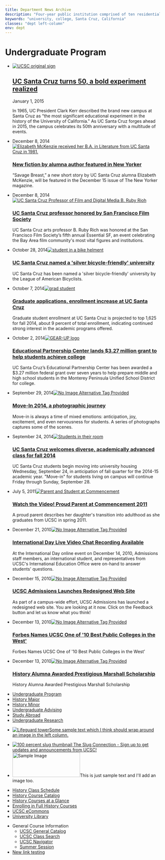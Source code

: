 ```yaml
---
title: Department News Archive
description: "Four-year public institution comprised of ten residential college communities nestled in the redwood forests and meadows overlooking central California's Monterey Bay."
keywords: "university, college, Santa Cruz, California"
classes: "dept left-column"
env: dept
---
```

<main>
<h1 id="title">Undergraduate Program</h1>
<div class="contentBox">
  <ul class="archive-list image-right">
    <li>
    <a href="http://news.ucsc.edu/2015/01/50-news-release.html">
    <img alt="UCSC original sign" class="right" src="http://news.ucsc.edu/2015/01/images/50-ucsc-sign-80.jpg?t=0"></a>
    <h2><a href="http://news.ucsc.edu/2015/01/50-news-release.html">UC Santa Cruz turns 50, a bold experiment realized </a>
    </h2>
    <p class="date">January 1, 2015</p>
    <p>In 1965, UC President Clark Kerr described the brand new campus at Santa Cruz as “the most significant educational experiment in the history of the University of California." As UC Santa Cruz forges ahead in 2015, the campus celebrates its 50th anniversary with a multitude of events. </p></li>

   <li><span class="date">December 8, 2014</span><a href="http://news.ucsc.edu/2014/12/mckenzie-new-yorker.html"><img alt="Elizabeth McKenzie received her B.A. in Literature from UC Santa Cruz in 1981." class="right" src="http://news.ucsc.edu/2014/12/images/mckenzie-thumb.jpg?t=0"></a><h3><a href="http://news.ucsc.edu/2014/12/mckenzie-new-yorker.html">New fiction by alumna author featured in New Yorker</a></h3><p>“Savage Breast,” a new short story by UC Santa Cruz alumna Elizabeth McKenzie, will be featured in the December 15 issue of The New Yorker magazine.</p></li><li><span class="date">December 8, 2014</span><a href="http://news.ucsc.edu/2014/12/rich-film-society.html"><img alt="UC Santa Cruz Professor of Film and Digital Media B. Ruby Rioh" class="right" src="http://news.ucsc.edu/2014/12/images/rich-thumb.jpg?t=0"></a><h3><a href="http://news.ucsc.edu/2014/12/rich-film-society.html">UC Santa Cruz professor honored by San Francisco Film Society</a></h3><p>UC Santa Cruz arts professor B. Ruby Rich was honored at the San Francisco Film Society’s fifth annual Essential SF, an event celebrating the Bay Area film community's most vital figures and institutions.
    </p></li><li><span class="date">October 28, 2014</span><a href="http://news.ucsc.edu/2014/10/bike-award.html"><img alt="student in a bike helment " class="right" src="http://news.ucsc.edu/2014/10/images/biking-award-80.jpg?t=0"></a><h3><a href="http://news.ucsc.edu/2014/10/bike-award.html">UC Santa Cruz named a 'silver bicycle-friendly' university</a></h3><p>UC Santa Cruz has been named a 'silver bicycle-friendly' university by the League of American Bicyclists.</p></li><li><span class="date">October 7, 2014</span><a href="http://news.ucsc.edu/2014/10/graduate-division.html"><img alt="grad student" class="right" src="http://news.ucsc.edu/2014/10/images/grad-div-80.jpg?t=0"></a><h3><a href="http://news.ucsc.edu/2014/10/graduate-division.html">Graduate applications, enrollment increase at UC Santa Cruz</a></h3><p>Graduate student enrollment at UC Santa Cruz is projected to top 1,625 for fall 2014, about 9 percent of total enrollment, indicating continued strong interest in the academic programs offered. </p></li><li><span class="date">October 2, 2014</span><a href="http://news.ucsc.edu/2014/10/epc-gear-up.html"><img alt="GEAR-UP logo" class="right" src="http://news.ucsc.edu/2014/10/images/epc_gear_up-80.png?t=0"></a><h3><a href="http://news.ucsc.edu/2014/10/epc-gear-up.html">Educational Partnership Center lands $3.27 million grant to help students achieve college</a></h3><p>UC Santa Cruz’s Educational Partnership Center has been awarded a $3.27 million federal grant over seven years to help prepare middle and high school students in the Monterey Peninsula Unified School District for college. </p></li><li><span class="date">September 29, 2014</span><a href="http://news.ucsc.edu/2014/09/move-in.html"><img alt="No Image Alternative Tag Provided" class="right" src="http://news.ucsc.edu/2014/09/images/move-in/move-in 2014-2-80.jpg?t=0"></a><h3><a href="http://news.ucsc.edu/2014/09/move-in.html">Move-In 2014, a photographic journey</a></h3><p>Move-in is always a time of mixed emotions: anticipation, joy, excitement, and even nervousness for students. A series of photographs captures some of the scenes.</p></li><li><span class="date">September 24, 2014</span><a href="http://news.ucsc.edu/2014/09/fall-2014.html"><img alt="Students in their room " class="right" src="http://news.ucsc.edu/2014/09/images/move-in-2014-80.jpg?t=0"></a><h3><a href="http://news.ucsc.edu/2014/09/fall-2014.html">UC Santa Cruz welcomes diverse, academically advanced class for fall 2014</a></h3><p>UC Santa Cruz students begin moving into university housing Wednesday, September 24, in anticipation of fall quarter for the 2014-15 academic year. "Move-in" for students living on campus will continue Friday through Sunday, September 28. </p></li><li><span class="date">July 5, 2011</span><a href="commencement-video.html"><img alt="Parent and Student at Commencement" class="right" src="http://placehold.it/80x80"></a><h3><a href="commencement-video.html">Watch the Video! Proud Parent at Commencement 2011</a></h3><p>A proud parent describes her daughter's transition into adulthood as she graduates from UCSC in spring 2011.</p></li><li><span class="date">December 21, 2010</span><a href="international-day.html"><img alt="No Image Alternative Tag Provided" class="right" src="http://placehold.it/80x80"></a><h3><a href="international-day.html">International Day Live Video Chat Recording Available</a></h3><p>At the International Day online event on December 14, 2010, Admissions staff members, an international student, and representatives from UCSC's International Education Office were on-hand to answer students' questions.</p></li><li><span class="date">December 15, 2010</span><a href="admissions-website.html"><img alt="No Image Alternative Tag Provided" class="right" src="http://placehold.it/80x80"></a><h3><a href="admissions-website.html">UCSC Admissions Launches Redesigned Web Site</a></h3><p>As part of a campus-wide effort, UCSC Admissions has launched a redesigned web site. You are looking at it now. Click on the Feedback button and let us know what you think! </p></li><li><span class="date">December 13, 2010</span><a href="forbes-best-in-west.html"><img alt="No Image Alternative Tag Provided" class="right" src="http://placehold.it/80x80"></a><h3><a href="forbes-best-in-west.html">Forbes Names UCSC One of '10 Best Public Colleges in the West'</a></h3><p>Forbes Names UCSC One of '10 Best Public Colleges in the West'</p></li><li><span class="date">December 13, 2010</span><a href="cynthia-thickpenny.html"><img alt="No Image Alternative Tag Provided" class="right" src="http://placehold.it/80x80"></a><h3><a href="cynthia-thickpenny.html">History Alumna Awarded Prestigious Marshall Scholarship</a></h3><p>History Alumna Awarded Prestigious Marshall Scholarship</p></li></ul>
  </div>
  </main>
  <!-- COLUMN -->
  <ul>
    <li><a class="current" href="index.html">Undergraduate Program</a></li>
    <li><a href="history-major/index.html">History Major</a></li>
    <li><a href="history-minor/index.html">History Minor</a></li>
    <li><a href="undergraduate-advising/index.html">Undergraduate Advising</a></li>
    <li><a href="study-abroad/index.html">Study Abroad</a></li>
    <li><a href="undergraduate-research/index.html">Undergraduate Research</a></li>
  </ul>
  <ul class="block global"><li class="image-item"><a href="http://example.com"><span class="thumbnail"><img alt="Lifeguard tower" class="portrait" src="http://placehold.it/76x99&text=Portrait"></span><span class="description">Some sample text which I think should wrap around an image in the left column.</span></a></li></ul>
  <ul class="block global">
    <li class="image-item">
      <a href="../../../contact/slugform.html">
        <span class="thumbnail">
        <img alt="100 percent slug thumbnail" class="landscape" src="http://placehold.it/180x99&text=Landscape" />
        </span>
        <span class="description">The Slug Connection - Sign up to get updates and announcements from UCSC!</span>
      </a>
    </li>
    <li><img alt="Sample Image" height="80" src="http://placehold.it/220x80" width="220">This is just sample text and I'll add an image too.</li>
  </ul>
  <ul><li><a class="current" href="class-schedule-view.php">History Class Schedule</a></li><li><a href="catalog-view.php">History Course Catalog</a></li><li><a href="courses-at-a-glance.html">History Courses at a Glance</a></li><li><a href="full-his-courses.html">Enrolling in Full History Courses</a></li><li><a class="external" href="https://ecommons.ucsc.edu/xsl-portal">UCSC eCommons</a></li><li><a class="external" href="http://library.ucsc.edu/">University Library</a></li></ul>
  <ul>
    <li>General Course Information&nbsp;
      <ul>
        <li><a href="http://registrar.ucsc.edu/catalog/" title="UCSC Course Catalog">UCSC General Catalog</a></li>
        <li><a href="https://pisa.ucsc.edu/class_search/" title="UCSC Online Class Search">UCSC Class Search</a></li>
        <li><a href="http://registrar.ucsc.edu/navigator/index.html" title="The UCSC Navigator">UCSC Navigator<br></a></li>
        <li><a href="http://summer.ucsc.edu/courses/preliminary/index.html">Summer Session</a></li>
      </ul>
    </li>
    <li><a href="http://asdf">New link testing</a></li>
  </ul>